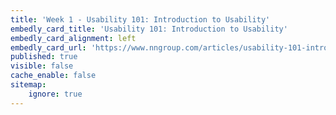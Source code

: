 ```yaml
---
title: 'Week 1 - Usability 101: Introduction to Usability'
embedly_card_title: 'Usability 101: Introduction to Usability'
embedly_card_alignment: left
embedly_card_url: 'https://www.nngroup.com/articles/usability-101-introduction-to-usability/'
published: true
visible: false
cache_enable: false
sitemap:
    ignore: true
---
```

